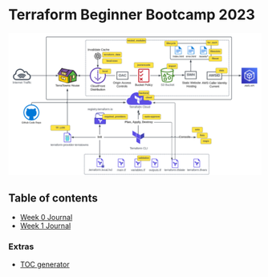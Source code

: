 # Terraform Beginner Bootcamp 2023

![Alt text](./journal/image.png)

<!-- TOC start -->

## Table of contents

- [Week 0 Journal](./journal/week00.md)
- [Week 1 Journal](./journal/week01.md)

### Extras
- [TOC generator](https://derlin.github.io/bitdowntoc/)
